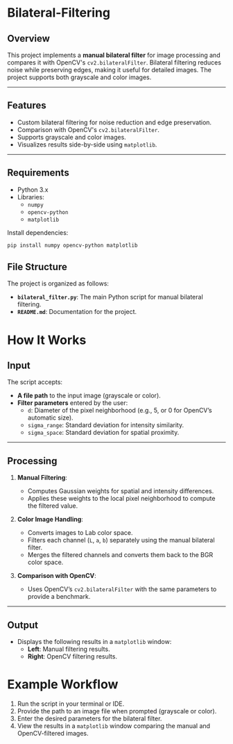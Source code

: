 # Bilateral-Filtering

## Overview
This project implements a **manual bilateral filter** for image processing and compares it with OpenCV's `cv2.bilateralFilter`. Bilateral filtering reduces noise while preserving edges, making it useful for detailed images. The project supports both grayscale and color images.

---

## Features
- Custom bilateral filtering for noise reduction and edge preservation.
- Comparison with OpenCV's `cv2.bilateralFilter`.
- Supports grayscale and color images.
- Visualizes results side-by-side using `matplotlib`.

---

## Requirements
- Python 3.x
- Libraries:
  - `numpy`
  - `opencv-python`
  - `matplotlib`

Install dependencies:
```bash
pip install numpy opencv-python matplotlib
```
## File Structure

The project is organized as follows:
- **`bilateral_filter.py`**: The main Python script for manual bilateral filtering.
- **`README.md`**: Documentation for the project.


# How It Works

## Input
The script accepts:
- **A file path** to the input image (grayscale or color).
- **Filter parameters** entered by the user:
  - `d`: Diameter of the pixel neighborhood (e.g., 5, or 0 for OpenCV’s automatic size).
  - `sigma_range`: Standard deviation for intensity similarity.
  - `sigma_space`: Standard deviation for spatial proximity.

---

## Processing
1. **Manual Filtering**:
   - Computes Gaussian weights for spatial and intensity differences.
   - Applies these weights to the local pixel neighborhood to compute the filtered value.

2. **Color Image Handling**:
   - Converts images to Lab color space.
   - Filters each channel (`L`, `a`, `b`) separately using the manual bilateral filter.
   - Merges the filtered channels and converts them back to the BGR color space.

3. **Comparison with OpenCV**:
   - Uses OpenCV’s `cv2.bilateralFilter` with the same parameters to provide a benchmark.

---

## Output
- Displays the following results in a `matplotlib` window:
  - **Left**: Manual filtering results.
  - **Right**: OpenCV filtering results.
    
# Example Workflow

1. Run the script in your terminal or IDE.
2. Provide the path to an image file when prompted (grayscale or color).
3. Enter the desired parameters for the bilateral filter.
4. View the results in a `matplotlib` window comparing the manual and OpenCV-filtered images.
